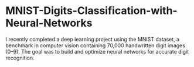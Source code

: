 # MNIST-Digits-Classification-with-Neural-Networks
I recently completed a deep learning project using the MNIST dataset, a benchmark in computer vision containing 70,000 handwritten digit images (0–9). The goal was to build and optimize neural networks for accurate digit recognition.
